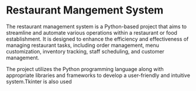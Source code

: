 # Restaurant Mangement System


The restaurant management system is a Python-based project that aims to streamline and automate various operations within a restaurant or food establishment. It is designed to enhance the efficiency and effectiveness of managing restaurant tasks, including order management, menu customization, inventory tracking, staff scheduling, and customer management.

The project utilizes the Python programming language along with appropriate libraries and frameworks to develop a user-friendly and intuitive system.Tkinter is also used 
